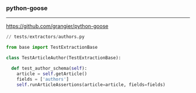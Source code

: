 ### python-goose
---
https://github.com/grangier/python-goose

```py
// tests/extractors/authors.py

from base import TestExtractionBase

class TestArticleAuthor(TestExtractionBase):

  def test_author_schema(self):
    article = self.getArticle()
    fields = ['authors']
    self.runArticleAssertions(article=article, fields=fields)
```

```
```

```
```

